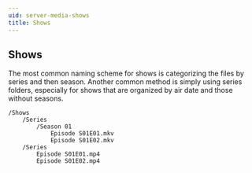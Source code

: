 ```yaml
---
uid: server-media-shows
title: Shows
---
```


## Shows

The most common naming scheme for shows is categorizing the files by series and then season. Another common method is simply using series folders, especially for shows that are organized by air date and those without seasons.

```
/Shows
    /Series
        /Season 01
            Episode S01E01.mkv
            Episode S01E02.mkv
    /Series
        Episode S01E01.mp4
        Episode S01E02.mp4
```